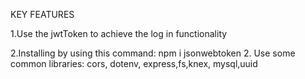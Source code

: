 KEY FEATURES

1.Use the jwtToken to achieve the log in functionality

2.Installing by using this command: npm i jsonwebtoken 2. Use some common libraries: cors, dotenv, express,fs,knex, mysql,uuid
